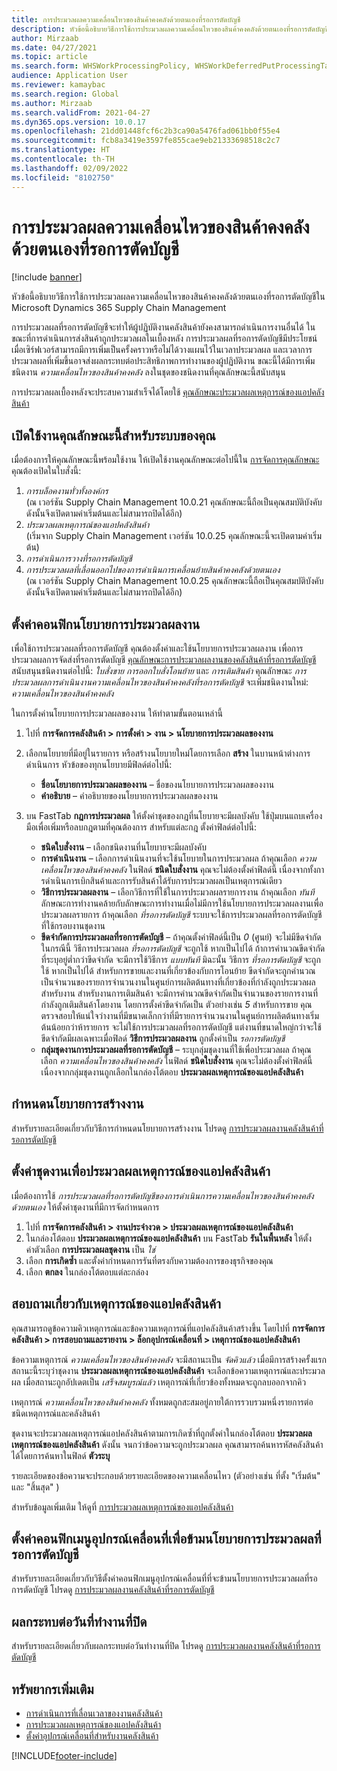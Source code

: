 ```yaml
---
title: การประมวลผลความเคลื่อนไหวของสินค้าคงคลังด้วยตนเองที่รอการตัดบัญชี
description: หัวข้อนี้อธิบายวิธีการใช้การประมวลผลความเคลื่อนไหวของสินค้าคงคลังด้วยตนเองที่รอการตัดบัญชีใน Microsoft Dynamics 365 Supply Chain Management
author: Mirzaab
ms.date: 04/27/2021
ms.topic: article
ms.search.form: WHSWorkProcessingPolicy, WHSWorkDeferredPutProcessingTask
audience: Application User
ms.reviewer: kamaybac
ms.search.region: Global
ms.author: Mirzaab
ms.search.validFrom: 2021-04-27
ms.dyn365.ops.version: 10.0.17
ms.openlocfilehash: 21dd01448fcf6c2b3ca90a5476fad061bb0f55e4
ms.sourcegitcommit: fcb8a3419e3597fe855cae9eb21333698518c2c7
ms.translationtype: HT
ms.contentlocale: th-TH
ms.lasthandoff: 02/09/2022
ms.locfileid: "8102750"
---
```

# <a name="deferred-processing-of-manual-inventory-movement"></a>การประมวลผลความเคลื่อนไหวของสินค้าคงคลังด้วยตนเองที่รอการตัดบัญชี

[!include [banner](../includes/banner.md)]

หัวข้อนี้อธิบายวิธีการใช้การประมวลผลความเคลื่อนไหวของสินค้าคงคลังด้วยตนเองที่รอการตัดบัญชีใน Microsoft Dynamics 365 Supply Chain Management

การประมวลผลที่รอการตัดบัญชีจะทำให้ผู้ปฏิบัติงานคลังสินค้ายังคงสามารถดำเนินการงานอื่นได้ ในขณะที่การดำเนินการส่งสินค้าถูกประมวลผลในเบื้องหลัง การประมวลผลที่รอการตัดบัญชีมีประโยชน์ เมื่อเซิร์ฟเวอร์สามารถมีการเพิ่มเป็นครั้งคราวหรือไม่ได้วางแผนไว้ในเวลาประมวลผล และเวลาการประมวลผลที่เพิ่มขึ้นอาจส่งผลกระทบต่อประสิทธิภาพการทำงานของผู้ปฏิบัติงาน ขณะนี้ได้มีการเพิ่มชนิดงาน *ความเคลื่อนไหวของสินค้าคงคลัง* ลงในชุดของชนิดงานที่คุณลักษณะนี้สนับสนุน

การประมวลผลเบื้องหลังจะประสบความสำเร็จได้โดยใช้ [คุณลักษณะประมวลผลเหตุการณ์ของแอปคลังสินค้า](warehouse-app-events.md)

## <a name="turn-on-this-feature-for-your-system"></a>เปิดใช้งานคุณลักษณะนี้สำหรับระบบของคุณ

เมื่อต้องการให้คุณลักษณะนี้พร้อมใช้งาน ให้เปิดใช้งานคุณลักษณะต่อไปนี้ใน [การจัดการคุณลักษณะ](../../fin-ops-core/fin-ops/get-started/feature-management/feature-management-overview.md) คุณต้องเปิดในใบสั่งนี้:

1. *การบล็อคงานทั่วทั้งองค์กร*<br>(ณ เวอร์ชัน Supply Chain Management 10.0.21 คุณลักษณะนี้ถือเป็นคุณสมบัติบังคับ ดังนั้นจึงเปิดตามค่าเริ่มต้นและไม่สามารถปิดได้อีก)
1. *ประมวลผลเหตุการณ์ของแอปคลังสินค้า*<br>(เริ่มจาก Supply Chain Management เวอร์ชัน 10.0.25 คุณลักษณะนี้จะเปิดตามค่าเริ่มต้น)
1. *การดำเนินการวางที่รอการตัดบัญชี*
1. *การประมวลผลที่เลื่อนออกไปของการดำเนินการเคลื่อนย้ายสินค้าคงคลังด้วยตนเอง*<br>(ณ เวอร์ชัน Supply Chain Management 10.0.25 คุณลักษณะนี้ถือเป็นคุณสมบัติบังคับ ดังนั้นจึงเปิดตามค่าเริ่มต้นและไม่สามารถปิดได้อีก)

## <a name="configure-the-work-processing-policies"></a>ตั้งค่าคอนฟิกนโยบายการประมวลผลงาน

เพื่อใช้การประมวลผลที่รอการตัดบัญชี คุณต้องตั้งค่าและใช้นโยบายการประมวลผลงาน เพื่อการประมวลผลการจัดส่งที่รอการตัดบัญชี [คุณลักษณะการประมวลผลงานของคลังสินค้าที่รอการตัดบัญชี](deferred-put.md) สนับสนุนชนิดงานต่อไปนี้: *ใบสั่งขาย* *การออกใบสั่งโอนย้าย* และ *การเติมสินค้า* คุณลักษณะ *การประมวลผลการดําเนินงานความเคลื่อนไหวของสินค้าคงคลังที่รอการตัดบัญชี* จะเพิ่มชนิดงานใหม่: *ความเคลื่อนไหวของสินค้าคงคลัง*

ในการตั้งค่านโยบายการประมวลผลของงาน ให้ทำตามขั้นตอนเหล่านี้

1. ไปที่ **การจัดการคลังสินค้า \> การตั้งค่า \> งาน \> นโยบายการประมวลผลของงาน**
1. เลือกนโยบายที่มีอยู่ในรายการ หรือสร้างนโยบายใหม่โดยการเลือก **สร้าง** ในบานหน้าต่างการดำเนินการ หัวข้อของทุกนโยบายมีฟิลด์ต่อไปนี้:

    - **ชื่อนโยบายการประมวลผลของงาน** – ชื่อของนโยบายการประมวลผลของงาน
    - **คำอธิบาย** – คำอธิบายของนโยบายการประมวลผลของงาน

1. บน FastTab **กฎการประมวลผล** ให้ตั้งค่าชุดของกฎที่นโยบายจะมีผลบังคับ ใช้ปุ่มบนแถบเครื่องมือเพื่อเพิ่มหรือลบกฎตามที่คุณต้องการ สำหรับแต่ละกฎ ตั้งค่าฟิลด์ต่อไปนี้:

    - **ชนิดใบสั่งงาน** – เลือกชนิดงานที่นโยบายจะมีผลบังคับ
    - **การดําเนินงาน** – เลือกการดําเนินงานที่จะใช้นโยบายในการประมวลผล ถ้าคุณเลือก *ความเคลื่อนไหวของสินค้าคงคลัง* ในฟิลด์ **ชนิดใบสั่งงาน** คุณจะไม่ต้องตั้งค่าฟิลด์นี้ เนื่องจากทั้งการดําเนินการเบิกสินค้าและการรับสินค้าได้รับการประมวลผลเป็นเหตุการณ์เดียว
    - **วิธีการประมวลผลงาน** – เลือกวิธีการที่ใช้ในการประมวลผลรายการงาน ถ้าคุณเลือก *ทันที* ลักษณะการทำงานคล้ายกับลักษณะการทำงานเมื่อไม่มีการใช้นโยบายการประมวลผลงานเพื่อประมวลผลรายการ ถ้าคุณเลือก *ที่รอการตัดบัญชี* ระบบจะใช้การประมวลผลที่รอการตัดบัญชีที่ใช้กรอบงานชุดงาน
    - **ขีดจำกัดการประมวลผลที่รอการตัดบัญชี** – ถ้าคุณตั้งค่าฟิลด์นี้เป็น *0* (ศูนย์) จะไม่มีขีดจำกัด ในกรณีนี้ วิธีการประมวลผล *ที่รอการตัดบัญชี* จะถูกใช้ หากเป็นไปได้ ถ้าการคำนวณขีดจำกัดที่ระบุอยู่ต่ำกว่าขีดจำกัด จะมีการใช้วิธีการ *แบบทันที* มิฉะนั้น วิธีการ *ที่รอการตัดบัญชี* จะถูกใช้ หากเป็นไปได้ สำหรับการขายและงานที่เกี่ยวข้องกับการโอนย้าย ขีดจำกัดจะถูกคำนวณเป็นจำนวนของรายการจำนวนงานในศูนย์การผลิตต้นทางที่เกี่ยวข้องที่กำลังถูกประมวลผลสำหรับงาน สำหรับงานการเติมสินค้า จะมีการคำนวณขีดจำกัดเป็นจำนวนของรายการงานที่กำลังถูกเติมสินค้าโดยงาน โดยการตั้งค่าขีดจำกัดเป็น ตัวอย่างเช่น *5* สำหรับการขาย คุณตรวจสอบให้แน่ใจว่างานที่มีขนาดเล็กกว่าที่มีรายการจำนวนงานในศูนย์การผลิตต้นทางเริ่มต้นน้อยกว่าห้ารายการ จะไม่ใช้การประมวลผลที่รอการตัดบัญชี แต่งานที่ขนาดใหญ่กว่าจะใช้ ขีดจำกัดมีผลเฉพาะเมื่อฟิลด์ **วิธีการประมวลผลงาน** ถูกตั้งค่าเป็น *รอการตัดบัญชี*
    - **กลุ่มชุดงานการประมวลผลที่รอการตัดบัญชี** – ระบุกลุ่มชุดงานที่ใช้เพื่อประมวลผล ถ้าคุณเลือก *ความเคลื่อนไหวของสินค้าคงคลัง* ในฟิลด์ **ชนิดใบสั่งงาน** คุณจะไม่ต้องตั้งค่าฟิลด์นี้ เนื่องจากกลุ่มชุดงานถูกเลือกในกล่องโต้ตอบ **ประมวลผลเหตุการณ์ของแอปคลังสินค้า**

## <a name="assign-the-work-creation-policy"></a>กำหนดนโยบายการสร้างงาน

สำหรับรายละเอียดเกี่ยวกับวิธีการกําหนดนโยบายการสร้างงาน โปรดดู [การประมวลผลงานคลังสินค้าที่รอการตัดบัญชี](deferred-put.md)

## <a name="set-up-a-batch-job-to-process-warehouse-app-events"></a>ตั้งค่าชุดงานเพื่อประมวลผลเหตุการณ์ของแอปคลังสินค้า

เมื่อต้องการใช้ *การประมวลผลที่รอการตัดบัญชีของการดําเนินการความเคลื่อนไหวของสินค้าคงคลังด้วยตนเอง* ให้ตั้งค่าชุดงานที่มีการจัดกำหนดการ

1. ไปที่ **การจัดการคลังสินค้า \> งานประจำงวด \> ประมวลผลเหตุการณ์ของแอปคลังสินค้า**
1. ในกล่องโต้ตอบ **ประมวลผลเหตุการณ์ของแอปคลังสินค้า** บน FastTab **รันในพื้นหลัง** ให้ตั้งค่าตัวเลือก **การประมวลผลชุดงาน** เป็น *ใช่*
1. เลือก **การเกิดซ้ำ** และตั้งค่ากำหนดการรันที่ตรงกับความต้องการของธุรกิจของคุณ
1. เลือก **ตกลง** ในกล่องโต้ตอบแต่ละกล่อง

## <a name="inquire-about-the-warehouse-app-events"></a>สอบถามเกี่ยวกับเหตุการณ์ของแอปคลังสินค้า

คุณสามารถดูข้อความคิวเหตุการณ์และข้อความเหตุการณ์ที่แอปคลังสินค้าสร้างขึ้น โดยไปที่ **การจัดการคลังสินค้า \> การสอบถามและรายงาน \> ล็อกอุปกรณ์เคลื่อนที่ \> เหตุการณ์ของแอปคลังสินค้า**

ข้อความเหตุการณ์ *ความเคลื่อนไหวของสินค้าคงคลัง* จะมีสถานะเป็น *จัดคิวแล้ว* เมื่อมีการสร้างครั้งแรก สถานะนี้ระบุว่าชุดงาน **ประมวลผลเหตุการณ์ของแอปคลังสินค้า** จะเลือกข้อความเหตุการณ์และประมวลผล เมื่อสถานะถูกอัปเดตเป็น *เสร็จสมบูรณ์แล้ว* เหตุการณ์ที่เกี่ยวข้องทั้งหมดจะถูกลบออกจากคิว

เหตุการณ์ *ความเคลื่อนไหวของสินค้าคงคลัง* ทั้งหมดถูกสะสมอยู่ภายใต้การรวบรวมหนึ่งรายการต่อชนิดเหตุการณ์และคลังสินค้า

ชุดงานจะประมวลผลเหตุการณ์แอปคลังสินค้าตามการเกิดซ้ำที่ถูกตั้งค่าในกล่องโต้ตอบ **ประมวลผลเหตุการณ์ของแอปคลังสินค้า** ดังนั้น จนกว่าข้อความจะถูกประมวลผล คุณสามารถค้นหารหัสคลังสินค้าได้โดยการค้นหาในฟิลด์ **ตัวระบุ**

รายละเอียดของข้อความจะประกอบด้วยรายละเอียดของความเคลื่อนไหว (ตัวอย่างเช่น ที่ตั้ง "เริ่มต้น" และ "สิ้นสุด" )

สำหรับข้อมูลเพิ่มเติม ให้ดูที่ [การประมวลผลเหตุการณ์ของแอปคลังสินค้า](warehouse-app-events.md)

## <a name="configure-the-mobile-device-menu-to-skip-the-deferred-processing-policy"></a>ตั้งค่าคอนฟิกเมนูอุปกรณ์เคลื่อนที่เพื่อข้ามนโยบายการประมวลผลที่รอการตัดบัญชี

สำหรับรายละเอียดเกี่ยวกับวิธีตั้งค่าคอนฟิกเมนูอุปกรณ์เคลื่อนที่ที่จะข้ามนโยบายการประมวลผลที่รอการตัดบัญชี โปรดดู [การประมวลผลงานคลังสินค้าที่รอการตัดบัญชี](deferred-put.md)

## <a name="impact-on-closed-work-dates"></a>ผลกระทบต่อวันที่ทำงานที่ปิด

สำหรับรายละเอียดเกี่ยวกับผลกระทบต่อวันทำงานที่ปิด โปรดดู [การประมวลผลงานคลังสินค้าที่รอการตัดบัญชี](deferred-put.md)

## <a name="additional-resources"></a>ทรัพยากรเพิ่มเติม

- [การดำเนินการที่เลื่อนเวลาของงานคลังสินค้า](deferred-put.md)
- [การประมวลผลเหตุการณ์ของแอปคลังสินค้า](warehouse-app-events.md)
- [ตั้งค่าอุปกรณ์เคลื่อนที่สำหรับงานคลังสินค้า](configure-mobile-devices-warehouse.md)

[!INCLUDE[footer-include](../../includes/footer-banner.md)]
